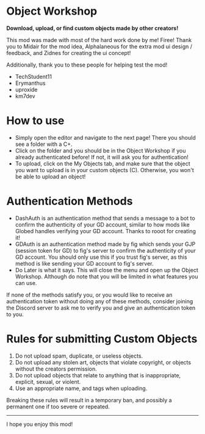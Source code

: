 # Object Workshop 
**Download, upload, or find custom objects made by other creators!**

This mod was made with most of the hard work done by me! <cp>Firee</c>!
Thank you to <cj>Midair</c> for the mod idea, <cy>Alphalaneous</c> for the extra mod ui design / feedback, and <cy>Zidnes</c> for creating the ui concept!

<cy>Additionally, thank you to these people for helping test the mod!</c>
- TechStudent11
- Erymanthus
- uproxide
- km7dev

# How to use
- Simply open <cb>the editor</c> and navigate to the next page! There you should see a <cy>folder with a C+</c>.
- Click on the folder and you should be in the <cy>Object Workshop</c> if you already authenticated before! If not, it will ask you for authentication!
- To upload, click on the <cy>My Objects</c> tab, and make sure that the object you want to upload is in your <co>custom objects</c> (C). Otherwise, you won't be able to <cy>upload an object</c>!

# Authentication Methods
- <cp>DashAuth</c> is an authentication method that <cy>sends a message to a bot</c> to confirm the authenticity of your <cy>GD account</c>, similar to how mods like <cb>Globed</c> handles verifying your <cy>GD account</c>. Thanks to <cp>rooot</c> for creating it!
- <cg>GDAuth</c> is an authentication method made by <cg>fig</c> which <cy>sends your GJP</c> (session token for GD) to <cg>fig's server</c> to confirm the authenticity of your <cy>GD account</c>. You should only use this <cy>if you trust fig's server</c>, as this method is like sending your GD account to <cy>fig's server</c>.
- <cy>Do Later</c> is what it says. This will close the menu and open up the <cy>Object Workshop</c>. Although do note that you <cy>will be limited</c> in what features you can use.

If none of the methods satisfy you, or you would like to receive an <cy>authentication token</c> without doing any of these methods, consider <cy>joining the Discord server</c> to ask me to verify you and give an <cy>authentication token</c> to you.

# Rules for submitting Custom Objects
1. Do not <cy>upload spam, duplicate, or useless objects.</c>
2. Do not upload <cy>any stolen art</c>, objects that <cy>violate copyright</c>, or objects <cy>without the creators permission.</c>
3. Do not upload objects that relate to anything that is <cy>inappropriate, explicit, sexual, or violent.</c>
4. Use an <cy>appropriate name, and tags</c> when uploading.

Breaking these rules will result in a <cr>temporary ban</c>, and possibly a <cr>permanent one</c> if <cy>too severe or repeated.</c>

---
I hope you enjoy this mod!
